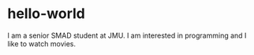 # hello-world

I am a senior SMAD student at JMU.
I am interested in programming and I like to watch movies.
